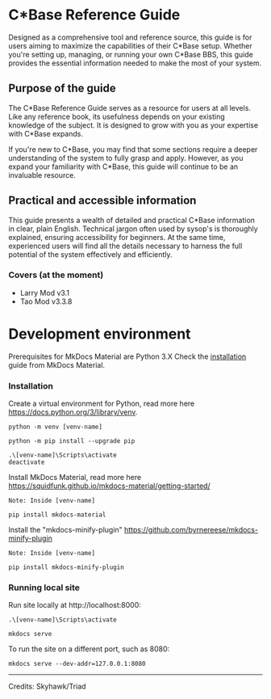# C\*Base Reference Guide

Designed as a comprehensive tool and reference source, this guide is for users aiming to maximize the capabilities of their C\*Base setup. Whether you're setting up, managing, or running your own C\*Base BBS, this guide provides the essential information needed to make the most of your system.

## Purpose of the guide
The C\*Base Reference Guide serves as a resource for users at all levels. Like any reference book, its usefulness depends on your existing knowledge of the subject. It is designed to grow with you as your expertise with C\*Base expands.

If you're new to C\*Base, you may find that some sections require a deeper understanding of the system to fully grasp and apply. However, as you expand your familiarity with C\*Base, this guide will continue to be an invaluable resource.

## Practical and accessible information
This guide presents a wealth of detailed and practical C\*Base information in clear, plain English. Technical jargon often used by sysop's is thoroughly explained, ensuring accessibility for beginners. At the same time, experienced users will find all the details necessary to harness the full potential of the system effectively and efficiently.

### Covers (at the moment)
- Larry Mod v3.1
- Tao Mod v3.3.8

# Development environment

Prerequisites for MkDocs Material are Python 3.X
Check the [installation](https://squidfunk.github.io/mkdocs-material/getting-started/) guide from MkDocs Material.

### Installation
Create a virtual environment for Python, read more here https://docs.python.org/3/library/venv.

```
python -m venv [venv-name]

python -m pip install --upgrade pip

.\[venv-name]\Scripts\activate
deactivate
```

Install MkDocs Material, read more here https://squidfunk.github.io/mkdocs-material/getting-started/
```
Note: Inside [venv-name]

pip install mkdocs-material
```
Install the "mkdocs-minify-plugin"
https://github.com/byrnereese/mkdocs-minify-plugin

```
Note: Inside [venv-name]

pip install mkdocs-minify-plugin
```

### Running local site

Run site locally at http://localhost:8000:
```
.\[venv-name]\Scripts\activate

mkdocs serve
```

To run the site on a different port, such as 8080:
```
mkdocs serve --dev-addr=127.0.0.1:8080
```

---

Credits: Skyhawk/Triad